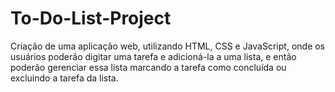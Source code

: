 # To-Do-List-Project
Criação de uma aplicação web, utilizando HTML, CSS e JavaScript, onde os usuários poderão digitar uma tarefa e adicioná-la a uma lista, e então poderão gerenciar essa lista marcando a tarefa como concluída ou excluindo a tarefa da lista.
